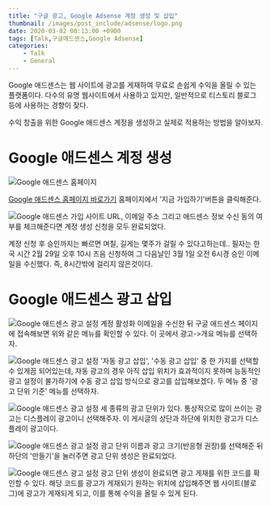```yaml
---
title: "구글 광고, Google Adsense 계정 생성 및 삽입"
thumbnail: /images/post_include/adsense/logo.png
date: 2020-03-02 00:13:00 +0900
tags: [Talk,구글애드센스,Google Adsense]
categories:
    - Talk
    - General
---
```

Google 애드센스는 웹 사이트에 광고를 게재하여 무료로 손쉽게 수익을 올릴 수 있는 플랫폼이다. 다수의 유명 웹사이트에서 사용하고 있지만, 일반적으로 티스토리 블로그 등에 사용하는 경향이 잦다.

수익 창출을 위한 Google 애드센스 계정을 생성하고 실제로 적용하는 방법을 알아보자.

# Google 애드센스 계정 생성
![Google 애드센스 홈페이지](/images/post_include/adsense/2020_03_02_00_19_43_233.png "Google 애드센스 홈페이지")

[Google 애드센스 홈페이지 바로가기](//www.google.com/adsense/start) 홈페이지에서 '지금 가입하기'버튼을 클릭해준다.


![Google 애드센스 가입](/images/post_include/adsense/2020_03_02_00_19_49_286.png "Google 애드센스 가입")
사이트 URL, 이메일 주소 그리고 애드센스 정보 수신 동의 여부를 체크해준다면 계정 생성 신청을 모두 완료되었다.

계정 신청 후 승인까지는 빠르면 며칠, 길게는 몇주가 걸릴 수 있다고하는데.. 필자는 한국 시간 2월 29일 오후 10시 즈음 신청하여 그 다음날인 3월 1일 오전 6시경 승인 이메일을 수신했다. 즉, 8시간밖에 걸리지 않은것이다.


# Google 애드센스 광고 삽입
![Google 애드센스 광고 설정](/images/post_include/adsense/2020_03_02_00_21_34_941.png "Google 애드센스 광고 설정")
계정 활성화 이메일을 수신한 뒤 구글 애드센스 페이지에 접속해보면 위와 같은 메뉴를 확인할 수 있다. 이 곳에서 광고->개요 메뉴를 선택하자.

![Google 애드센스 광고 설정](/images/post_include/adsense/2020_03_02_00_21_51_772.png "Google 애드센스 광고 설정")
'자동 광고 삽입', '수동 광고 삽입' 중 한 가지를 선택할 수 있게끔 되어있는데, 자동 광고의 경우 아직 삽입 위치가 효과적이지 못하며 능동적인 광고 설정이 불가하기에 수동 광고 삽입 방식으로 광고를 삽입해보겠다. 두 메뉴 중 '광고 단위 기준' 메뉴를 선택하자.

![Google 애드센스 광고 설정](/images/post_include/adsense/2020_03_02_00_22_02_400.png "Google 애드센스 광고 설정")
세 종류의 광고 단위가 있다. 통상적으로 많이 쓰이는 광고는 디스플레이 광고이니 선택해주자. 이 게시글의 상단과 하단에 위치한 광고가 디스플레이 광고이다.

![Google 애드센스 광고 설정](/images/post_include/adsense/2020_03_02_00_22_20_651.png "Google 애드센스 광고 설정")
광고 단위 이름과 광고 크기(반응형 권장)를 선택해준 뒤 하단의 '만들기'을 눌러주면 광고 단위 생성은 완료되었다.

![Google 애드센스 광고 설정](/images/post_include/adsense/2020_03_02_00_22_40_454.png "Google 애드센스 광고 설정")
광고 단위 생성이 완료되면 광고 게재를 위한 코드를 확인할 수 있다. 해당 코드를 광고가 게재되기 원하는 위치에 삽입해주면 웹 사이트(블로그)에 광고가 게재되게 되고, 이를 통해 수익을 올릴 수 있게 된다.